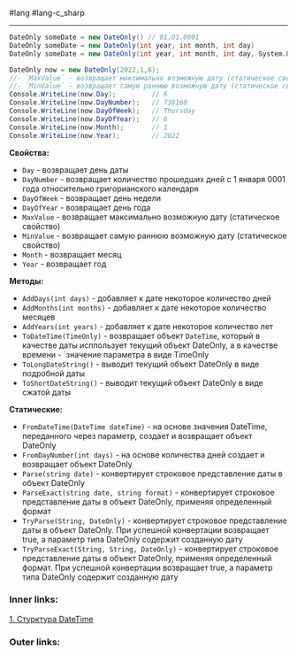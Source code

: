 #lang #lang-c_sharp 

---
```csharp
DateOnly someDate = new DateOnly() // 01.01.0001
DateOnly someDate = new DateOnly(int year, int month, int day)
DateOnly someDate = new DateOnly(int year, int month, int day, System.Globalization.Calendar calendar)

DateOnly now = new DateOnly(2022,1,6);
//- `MaxValue` - возвращает максимально возможную дату (статическое свойство)  
//- `MinValue` - возвращает самую раннюю возможную дату (статическое свойство)
Console.WriteLine(now.Day);         // 6
Console.WriteLine(now.DayNumber);   // 738160
Console.WriteLine(now.DayOfWeek);   // Thursday
Console.WriteLine(now.DayOfYear);   // 6
Console.WriteLine(now.Month);       // 1
Console.WriteLine(now.Year);        // 2022
```

**Свойства:**
- `Day` - возвращает день даты
- `DayNumber` - возвращает количество прошедших дней с 1 января 0001 года относительно григорианского календаря
- `DayOfWeek` - возвращает день недели
- `DayOfYear` - возвращает день года
- `MaxValue` - возвращает максимально возможную дату (статическое свойство)
- `MinValue` - возвращает самую раннюю возможную дату (статическое свойство)
- `Month` - возвращает месяц
- `Year` - возвращает год

**Методы:**
- `AddDays(int days)` - добавляет к дате некоторое количество дней
- `AddMonths(int months)` - добавляет к дате некоторое количество месяцев
- `AddYears(int years)` - добавляет к дате некоторое количество лет
- `ToDateTime(TimeOnly)` - возвращает объект `DateTime`, который в качестве даты исппользует текущий объект DateOnly, а в качестве времени - `значение параметра в виде TimeOnly
- `ToLongDateString()` - выводит текущий объект DateOnly в виде подробной даты
- `ToShortDateString()` - выводит текущий объект DateOnly в виде сжатой даты

**Статические:**
- `FromDateTime(DateTime dateTime)` - на основе значения DateTime, переданного через параметр, создает и возвращает объект DateOnly
- `FromDayNumber(int days)` - на основе количества дней создает и возвращает объект DateOnly
- `Parse(string date)` - конвертирует строковое представление даты в объект DateOnly
- `ParseExact(string date, string format)` - конвертирует строковое представление даты в объект DateOnly, применяя определенный формат
- `TryParse(String, DateOnly)` - конвертирует строковое представление даты в объект DateOnly. При успешной конвертации возвращает true, а параметр типа DateOnly содержит созданную дату
- `TryParseExact(String, String, DateOnly)` - конвертирует строковое представление даты в объект DateOnly, применяя определенный формат. При успешной конвертации возвращает true, а параметр типа DateOnly содержит созданную дату

### Inner links:
[1. Стурктура DateTime](1.%20Languages/C-sharp/0.%20Введение/4.%20Дата%20и%20время/1.%20Стурктура%20DateTime.md)

### Outer links: